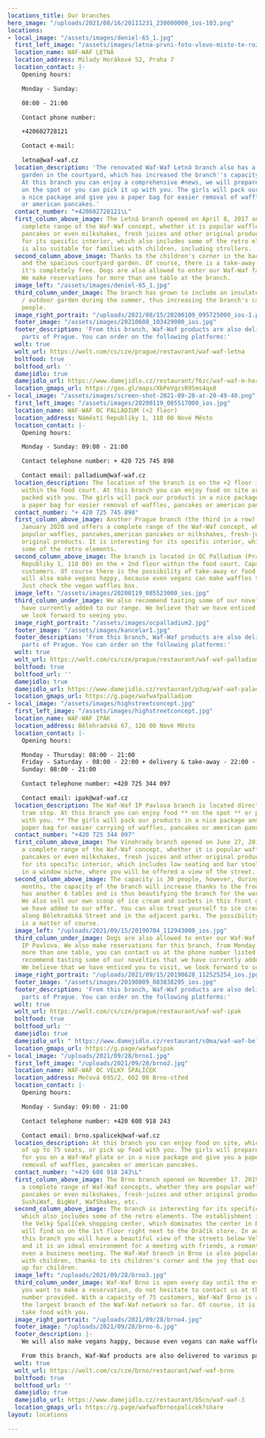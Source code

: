 ```yaml
---
locations_title: Our branches
hero_image: "/uploads/2021/08/16/20111231_230000000_ios-103.png"
locations:
- local_image: "/assets/images/deniel-65_1.jpg"
  first_left_image: "/assets/images/letna-prvni-foto-vlevo-misto-te-rozmazane.jpg"
  location_name: WAF-WAF LETNÁ
  location_address: Milady Horákové 52, Praha 7
  location_contact: |-
    Opening hours:

    Monday - Sunday:

    08:00 - 21:00

    Contact phone number:

    +420602728121

    Contact e-mail:

    letna@waf-waf.cz
  location_description: 'The renovated Waf-Waf Letná branch also has a winter / summer
    garden in the courtyard, which has increased the branch''s capacity to 75 people.
    At this branch you can enjoy a comprehensive #news, we will prepare food for you
    on the spot or you can pick it up with you. The girls will pack our products in
    a nice package and give you a paper bag for easier removal of waffles, pancakes
    or american pancakes.'
  contact_number: "+420602728121\L"
  first_column_above_image: The Letná branch opened on April 8, 2017 and offers a
    complete range of the Waf-Waf concept, whether it is popular waffles, pancakes,american
    pancakes or even milkshakes, fresh juices and other original products. It is interesting
    for its specific interior, which also includes some of the retro elements. It
    is also suitable for families with children, including strollers.
  second_column_above_image: Thanks to the children's corner in the back of the establishment
    and the spacious courtyard garden. Of course, there is a take-away option and
    it's completely free. Dogs are also allowed to enter our Waf-Waf facility in Letná.
    We make reservations for more than one table at the branch.
  image_left: "/assets/images/deniel-65_1.jpg"
  third_column_under_image: The branch has grown to include an insulated winter garden
    / outdoor garden during the summer, thus increasing the branch's capacity to 75
    people.
  image_right_portrait: "/uploads/2021/08/15/20200109_095725000_ios-1.png"
  footer_image: "/assets/images/20210608_103429000_ios.jpg"
  footer_description: 'From this branch, Waf-Waf products are also delivered to various
    parts of Prague. You can order on the following platforms:'
  wolt: true
  wolt_url: https://wolt.com/cs/cze/prague/restaurant/waf-waf-letna
  boltfood: true
  boltfood_url: ''
  damejidlo: true
  damejidlo_url: https://www.damejidlo.cz/restaurant/f6zc/waf-waf-m-horakove
  location_gmaps_url: https://goo.gl/maps/XbPeVgcsR95ms4qx8
- local_image: "/assets/images/screen-shot-2021-09-28-at-20-49-40.png"
  first_left_image: "/assets/images/20200119_085517000_ios.jpg"
  location_name: WAF-WAF OC PALLADIUM (+2 floor)
  location_address: Náměstí Republiky 1, 110 00 Nové Město
  location_contact: |-
    Opening hours:

    Monday - Sunday: 09:00 - 21:00

    Contact telephone number: + 420 725 745 898

    Contact email: palladium@waf-waf.cz
  location_description: The location of the branch is on the +2 floor in OC Palladium
    within the food court. At this branch you can enjoy food on site or have the products
    packed with you. The girls will pack our products in a nice package and give you
    a paper bag for easier removal of waffles, pancakes or american pancakes.
  contact_number: "+ 420 725 745 898"
  first_column_above_image: Another Prague branch (the third in a row) opened on 19
    January 2020 and offers a complete range of the Waf-Waf concept, whether it is
    popular waffles, pancakes,american pancakes or milkshakes, fresh-juices and other
    original products. It is interesting for its specific interior, which also includes
    some of the retro elements.
  second_column_above_image: The branch is located in OC Palladium (Prague 1, Náměstí
    Republiky 1, 110 00) on the + 2nd floor within the food court. Capacity is 20
    customers. Of course there is the possibility of take-away or food delivery. We
    will also make vegans happy, because even vegans can make waffles to their liking!
    Just check the vegan waffles box.
  image_left: "/assets/images/20200119_085523000_ios.jpg"
  third_column_under_image: We also recommend tasting some of our novelties that we
    have currently added to our range. We believe that we have enticed you to visit,
    we look forward to seeing you.
  image_right_portrait: "/assets/images/ocpalladium2.jpg"
  footer_image: "/assets/images/kancelar1.jpg"
  footer_description: 'From this branch, Waf-Waf products are also delivered to various
    parts of Prague. You can order on the following platforms:'
  wolt: true
  wolt_url: https://wolt.com/cs/cze/prague/restaurant/waf-waf-palladium
  boltfood: true
  boltfood_url: ''
  damejidlo: true
  damejidlo_url: https://www.damejidlo.cz/restaurant/p3ug/waf-waf-paladium
  location_gmaps_url: https://g.page/wafwafpalladium
- local_image: "/assets/images/highstreetconcept.jpg"
  first_left_image: "/assets/images/highstreetconcept.jpg"
  location_name: WAF-WAF IPÁK
  location_address: Bělehradská 67, 120 00 Nové Město
  location_contact: |-
    Opening hours:

    Monday - Thursday: 08:00 - 21:00
    Friday - Saturday - 08:00 - 22:00 + delivery & take-away - 22:00 - 02:00
    Sunday: 08:00 - 21:00

    Contact telephone number: +420 725 344 097

    Contact email: ipak@waf-waf.cz
  location_description: The Waf-Waf IP Pavlova branch is located directly at the Bruselská
    tram stop. At this branch you can enjoy food ** on the spot ** or pick up ** food
    with you. ** The girls will pack our products in a nice package and give you a
    paper bag for easier carrying of waffles, pancakes or american pancakes.
  contact_number: "+420 725 344 097"
  first_column_above_image: The Vinohrady branch opened on June 27, 2018 and offers
    a complete range of the Waf-Waf concept, whether it is popular waffles, pancakes,
    pancakes or even milkshakes, fresh juices and other original products. It is interesting
    for its specific interior, which includes low seating and bar stools with seating
    in a window niche, where you will be offered a view of the street.
  second_column_above_image: The capacity is 30 people, however, during the summer
    months, the capacity of the branch will increase thanks to the front garden, which
    has another 6 tables and is thus beautifying the branch for the warmer months.
    We also sell our own scoop of ice cream and sorbets in this front garden, which
    we have added to our offer. You can also treat yourself to ice cream while walking
    along Bělehradská Street and in the adjacent parks. The possibility of take-away
    is a matter of course.
  image_left: "/uploads/2021/09/15/20190704_112943000_ios.jpg"
  third_column_under_image: Dogs are also allowed to enter our Waf-Waf facility on
    IP Pavlova. We also make reservations for this branch, from Monday to Friday for
    more than one table, you can contact us at the phone number listed here. We also
    recommend tasting some of our novelties that we have currently added to our range.
    We believe that we have enticed you to visit, we look forward to seeing you.
  image_right_portrait: "/uploads/2021/09/15/20190628_112525254_ios.jpg"
  footer_image: "/assets/images/20190809_083838295_ios.jpg"
  footer_description: 'From this branch, Waf-Waf products are also delivered to various
    parts of Prague. You can order on the following platforms:'
  wolt: true
  wolt_url: https://wolt.com/cs/cze/prague/restaurant/waf-waf-ipak
  boltfood: true
  boltfood_url: ''
  damejidlo: true
  damejidlo_url: " https://www.damejidlo.cz/restaurant/s0ma/waf-waf-belehradska"
  location_gmaps_url: https://g.page/wafwafipak
- local_image: "/uploads/2021/09/28/brno1.jpg"
  first_left_image: "/uploads/2021/09/28/brno2.jpg"
  location_name: WAF-WAF OC VELKÝ ŠPALÍČEK
  location_address: Mečová 695/2, 602 00 Brno-střed
  location_contact: |-
    Opening hours:

    Monday - Sunday: 09:00 - 21:00

    Contact telephone number: +420 608 918 243

    Contact email: brno.spalicek@waf-waf.cz
  location_description: At this branch you can enjoy food on site, which has a capacity
    of up to 75 seats, or pick up food with you. The girls will prepare our products
    for you on a Waf-Waf plate or in a nice package and give you a paper bag for easier
    removal of waffles, pancakes or american pancakes.
  contact_number: "+420 608 918 243\L"
  first_column_above_image: The Brno branch opened on November 17. 2019 and offers
    a complete range of Waf-Waf concepts, whether they are popular waffles, pancakes,american
    pancakes or even milkshakes, fresh-juices and other original products such as
    SushiWaf, BigWaf, WafShakes, etc.
  second_column_above_image: The branch is interesting for its specific interior,
    which also includes some of the retro elements. The establishment is located in
    the Velký Špalíček shopping center, which dominates the center in Brno and you
    will find us on the 1st floor right next to the Dráčik store. In addition, from
    this branch you will have a beautiful view of the streets below Velký Špalíček
    and it is an ideal environment for a meeting with friends, a romantic visit or
    even a business meeting. The Waf-Waf branch in Brno is also popular with families
    with children, thanks to its children's corner and the joy that our products conjure
    up for children.
  image_left: "/uploads/2021/09/28/brno3.jpg"
  third_column_under_image: Waf-Waf Brno is open every day until the evening and if
    you want to make a reservation, do not hesitate to contact us at the telephone
    number provided. With a capacity of 75 customers, Waf-Waf Brno is also becoming
    the largest branch of the Waf-Waf network so far. Of course, it is possible to
    take food with you.
  image_right_portrait: "/uploads/2021/09/28/brno4.jpg"
  footer_image: "/uploads/2021/09/28/brno-6.jpg"
  footer_description: |-
    We will also make vegans happy, because even vegans can make waffles to their liking! Just check the vegan waffles box. Dogs are also allowed on the branch.

    From this branch, Waf-Waf products are also delivered to various parts of Brno. You can order on the following platforms:
  wolt: true
  wolt_url: https://wolt.com/cs/cze/brno/restaurant/waf-waf-brno
  boltfood: true
  boltfood_url: ''
  damejidlo: true
  damejidlo_url: https://www.damejidlo.cz/restaurant/b5cn/waf-waf-3
  location_gmaps_url: https://g.page/wafwafbrnospalicek?share
layout: locations

---
```

